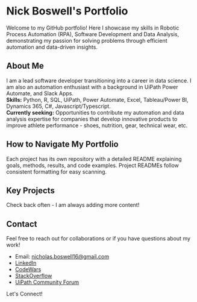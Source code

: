 # Nick Boswell's Portfolio
Welcome to my GitHub portfolio! Here I showcase my skills in Robotic Process Automation (RPA), Software Development and Data Analysis, demonstrating my passion for solving problems through efficient automation and data-driven insights.

## About Me

I am a lead software developer transitioning into a career in data science. I am also an automation enthusiast with a background in UiPath Power Automate, and Slack Apps.\
**Skills:** Python, R, SQL, UiPath, Power Automate, Excel, Tableau/Power BI, Dynamics 365, C#, Javascript/Typescript.\
**Currently seeking:** Opportunities to contribute my automation and data analysis expertise for companies that develop innovative products to improve athlete performance - shoes, nutrition, gear, technical wear, etc.

## How to Navigate My Portfolio

Each project has its own repository with a detailed README explaining goals, methods, results, and code examples.
Project READMEs follow consistent formatting for easy scanning.

## Key Projects
Check back often - I am always adding more content!
<!--
RPA

[Project 1 Name] (Link to Project Repo)

Brief description: 1-2 sentences explaining the problem the automation solved.
Technologies: UiPath, Blue Prism, Python, etc.
Outcome: Key results achieved (e.g., hours saved, process efficiency improved)
[Project 2 Name] (Link to Project Repo)

... (Follow similar format as Project 1)
Data Analysis

[Project 1 Name] (Link to Project Repo)

Problem addressed: Business question or issue tackled by your analysis.
Methods: Pandas, NumPy, Scikit-learn, visualization libraries, etc.
Insights: Key findings and their potential implications
[Project 2 Name] (Link to Project Repo)

... (Follow similar format as Project 1)
Other Projects

[List any other notable projects, like web scraping, API work, etc.]
--->
## Contact

Feel free to reach out for collaborations or if you have questions about my work!

+ Email: nicholas.boswell16@gmail.com
+ [LinkedIn](https://www.linkedin.com/in/nick-boswell)
+ [CodeWars](https://www.codewars.com/users/nickboswell)
+ [StackOverflow](https://stackoverflow.com/users/20619360/nick-boswell)
+ [UiPath Community Forum](https://forum.uipath.com/u/nickboswell/summary)

Let's Connect!

<!---
- 👋 Hi, I’m Nick Boswell (@nboswell216)
- 🌱 I’m currently learning all types of full stack development languages and processes so that I can advance my career and also promote my own brand - Optimistic Prominence (https://github.com/orgs/Optimistic-Prominence). After successfully promoting my brand, I have an exciting app idea that I am looking forward to bringing to fruition.
- 📫 Look on the Optimistic Prominence contact page on how to contact me!
- 🏢 I currently work for Cognizant as a Senior Software Engineer in the React space, for our NCR client. My previous role at the company was working on RPA with UiPath for clients such as PwC and Pandora.

<!---
nboswell216/nboswell216 is a ✨ special ✨ repository because its `README.md` (this file) appears on your GitHub profile.
You can click the Preview link to take a look at your changes.
--->
